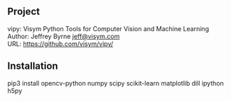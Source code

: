 Project
-------------------
vipy: Visym Python Tools for Computer Vision and Machine Learning  
Author: Jeffrey Byrne <jeff@visym.com>  
URL: https://github.com/visym/vipy/  


Installation
-------------------
pip3 install opencv-python numpy scipy scikit-learn matplotlib dill ipython h5py



